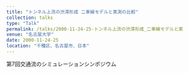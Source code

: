 ```yaml
---
title: "トンネル上流の渋滞形成 二車線モデルと実測の比較"
collection: talks
type: "Talk"
permalink: /talks/2000-11-24-25-トンネル上流の渋滞形成_二車線モデルと実
venue: "名古屋大学"
date: 2000-11-24-25
location: "千種区、名古屋市、日本"
---
```


第7回交通流のシミュレーションシンポジウム 
